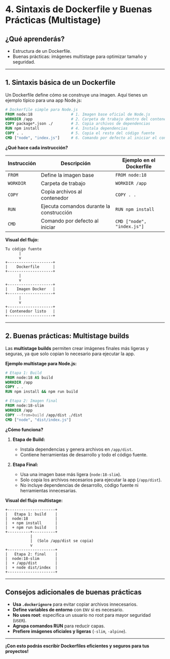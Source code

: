 # 4. Sintaxis de Dockerfile y Buenas Prácticas (Multistage)

## ¿Qué aprenderás?
- Estructura de un Dockerfile.
- Buenas prácticas: imágenes multistage para optimizar tamaño y seguridad.

---

## 1. Sintaxis básica de un Dockerfile

Un Dockerfile define cómo se construye una imagen. Aquí tienes un ejemplo típico para una app Node.js:

```Dockerfile
# Dockerfile simple para Node.js
FROM node:18                 # 1. Imagen base oficial de Node.js
WORKDIR /app                 # 2. Carpeta de trabajo dentro del contenedor
COPY package*.json ./        # 3. Copia archivos de dependencias
RUN npm install              # 4. Instala dependencias
COPY . .                     # 5. Copia el resto del código fuente
CMD ["node", "index.js"]     # 6. Comando por defecto al iniciar el contenedor
```

**¿Qué hace cada instrucción?**

| Instrucción | Descripción                               | Ejemplo en el Dockerfile      |
|-------------|-------------------------------------------|------------------------------|
| `FROM`      | Define la imagen base                     | `FROM node:18`               |
| `WORKDIR`   | Carpeta de trabajo                        | `WORKDIR /app`               |
| `COPY`      | Copia archivos al contenedor              | `COPY . .`                   |
| `RUN`       | Ejecuta comandos durante la construcción  | `RUN npm install`            |
| `CMD`       | Comando por defecto al iniciar            | `CMD ["node", "index.js"]`   |

**Visual del flujo:**

```
Tu código fuente
      |
      v
+--------------------+
|    Dockerfile      |
+--------------------+
      |
      v
+--------------------+
|    Imagen Docker   |
+--------------------+
      |
      v
+--------------------+
| Contenedor listo   |
+--------------------+
```

---

## 2. Buenas prácticas: Multistage builds

Las **multistage builds** permiten crear imágenes finales más ligeras y seguras, ya que solo copian lo necesario para ejecutar la app.

**Ejemplo multistage para Node.js:**

```Dockerfile
# Etapa 1: Build
FROM node:18 AS build
WORKDIR /app
COPY . .
RUN npm install && npm run build

# Etapa 2: Imagen final
FROM node:18-slim
WORKDIR /app
COPY --from=build /app/dist ./dist
CMD ["node", "dist/index.js"]
```

**¿Cómo funciona?**

1. **Etapa de Build:**  
   - Instala dependencias y genera archivos en `/app/dist`.
   - Contiene herramientas de desarrollo y todo el código fuente.

2. **Etapa Final:**  
   - Usa una imagen base más ligera (`node:18-slim`).
   - Solo copia los archivos necesarios para ejecutar la app (`/app/dist`).
   - No incluye dependencias de desarrollo, código fuente ni herramientas innecesarias.

**Visual del flujo multistage:**

```
+---------------------+
|   Etapa 1: build    |
|  node:18            |
|  + npm install      |
|  + npm run build    |
+----------+----------+
           |
           |  (Solo /app/dist se copia)
           v
+---------------------+
|   Etapa 2: final    |
|  node:18-slim       |
|  + /app/dist        |
|  + node dist/index  |
+---------------------+
```

---

## Consejos adicionales de buenas prácticas

- **Usa `.dockerignore`** para evitar copiar archivos innecesarios.
- **Define variables de entorno** con `ENV` si es necesario.
- **No uses root**: especifica un usuario no root para mayor seguridad (`USER`).
- **Agrupa comandos RUN** para reducir capas.
- **Prefiere imágenes oficiales y ligeras** (`-slim`, `-alpine`).

---

**¡Con esto podrás escribir Dockerfiles eficientes y seguros para tus proyectos!**
